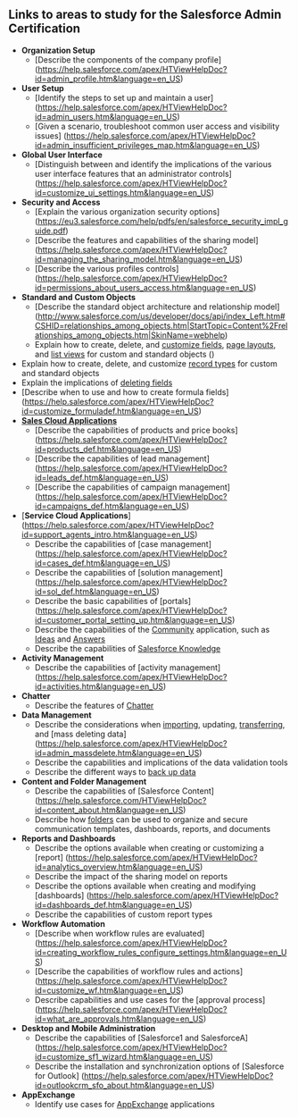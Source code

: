 ## Links to areas to study for the Salesforce Admin Certification

* **Organization Setup**
  * [Describe the components of the company profile] (https://help.salesforce.com/apex/HTViewHelpDoc?id=admin_profile.htm&language=en_US)
* **User Setup**
  * [Identify the steps to set up and maintain a user] (https://help.salesforce.com/apex/HTViewHelpDoc?id=admin_users.htm&language=en_US)
  * [Given a scenario, troubleshoot common user access and visibility issues] (https://help.salesforce.com/apex/HTViewHelpDoc?id=admin_insufficient_privileges_map.htm&language=en_US)
* **Global User Interface**
  * [Distinguish between and identify the implications of the various user interface features that an
administrator controls] (https://help.salesforce.com/apex/HTViewHelpDoc?id=customize_ui_settings.htm&language=en_US)
* **Security and Access**
  * [Explain the various organization security options] (https://eu3.salesforce.com/help/pdfs/en/salesforce_security_impl_guide.pdf)
  * [Describe the features and capabilities of the sharing model] (https://help.salesforce.com/apex/HTViewHelpDoc?id=managing_the_sharing_model.htm&language=en_US)
  * [Describe the various profiles controls] (https://help.salesforce.com/apex/HTViewHelpDoc?id=permissions_about_users_access.htm&language=en_US)
* **Standard and Custom Objects**
  * [Describe the standard object architecture and relationship model] (http://www.salesforce.com/us/developer/docs/api/index_Left.htm#CSHID=relationships_among_objects.htm|StartTopic=Content%2Frelationships_among_objects.htm|SkinName=webhelp)
  * Explain how to create, delete, and [customize fields](https://help.salesforce.com/HTViewHelpDoc?id=customize_layoutcreate.htm&language=en_US), [page layouts](https://help.salesforce.com/apex/HTViewHelpDoc?id=customize_layoutcreate.htm&language=en_US), and [list views](https://help.salesforce.com/HTViewHelpDoc?id=customviews.htm&language=en_US) for custom and standard objects ()
 * Explain how to create, delete, and customize [record types](https://help.salesforce.com/HTViewHelpDoc?id=customize_recordtype.htm&language=en_US) for custom and standard objects
 * Explain the implications of [deleting fields](https://help.salesforce.com/HTViewHelpDoc?id=fields_managing_deleted_fields.htm&language=en_US)
 * [Describe when to use and how to create formula fields] (https://help.salesforce.com/apex/HTViewHelpDoc?id=customize_formuladef.htm&language=en_US)
* [**Sales Cloud Applications**](https://help.salesforce.com/apex/HTViewHelpDoc?id=users_welcome.htm&language=en_US)
  *  [Describe the capabilities of products and price books] (https://help.salesforce.com/apex/HTViewHelpDoc?id=products_def.htm&language=en_US)
  *  [Describe the capabilities of lead management] (https://help.salesforce.com/apex/HTViewHelpDoc?id=leads_def.htm&language=en_US)
  *  [Describe the capabilities of campaign management] (https://help.salesforce.com/apex/HTViewHelpDoc?id=campaigns_def.htm&language=en_US)
* [**Service Cloud Applications**] (https://help.salesforce.com/apex/HTViewHelpDoc?id=support_agents_intro.htm&language=en_US)
  * Describe the capabilities of [case management] (https://help.salesforce.com/apex/HTViewHelpDoc?id=cases_def.htm&language=en_US)
  * Describe the capabilities of [solution management] (https://help.salesforce.com/apex/HTViewHelpDoc?id=sol_def.htm&language=en_US)
  * Describe the basic capabilities of [portals] (https://help.salesforce.com/apex/HTViewHelpDoc?id=customer_portal_setting_up.htm&language=en_US)
  * Describe the capabilities of the [Community](https://help.salesforce.com/apex/HTViewHelpDoc?id=ideas_communities.htm&language=en_US) application, such as [Ideas](https://help.salesforce.com/apex/HTViewHelpDoc?id=ideas_salesforce_communities.htm&language=en_US) and [Answers](https://help.salesforce.com/apex/HTViewHelpDoc?id=answers_setting_up.htm&language=en_US)
  * Describe the capabilities of [Salesforce Knowledge](https://help.salesforce.com/apex/HTViewHelpDoc?id=knowledge_whatis.htm&language=en_US)
* **Activity Management**
  * Describe the capabilities of [activity management] (https://help.salesforce.com/apex/HTViewHelpDoc?id=activities.htm&language=en_US)
* **Chatter**
  * Describe the features of [Chatter](https://help.salesforce.com/apex/HTViewHelpDoc?id=collab_overview.htm&language=en_US)
* **Data Management**
  * Describe the considerations when [importing](https://help.salesforce.com/apex/HTViewHelpDoc?id=importing.htm&language=en_US), updating, [transferring](https://help.salesforce.com/apex/HTViewHelpDoc?id=data_about_transfer.htm&language=en_US), and [mass deleting data] (https://help.salesforce.com/apex/HTViewHelpDoc?id=admin_massdelete.htm&language=en_US)
  * Describe the capabilities and implications of the data validation tools
  * Describe the different ways to [back up data](https://help.salesforce.com/apex/HTViewHelpDoc?id=admin_exportdata.htm&language=en_US)
* **Content and Folder Management**
  * Describe the capabilities of [Salesforce Content] (https://help.salesforce.com/HTViewHelpDoc?id=content_about.htm&language=en_US) 
  * Describe how [folders](https://help.salesforce.com/HTViewHelpDoc?id=customize_folders.htm&language=en_US) can be used to organize and secure communication templates, dashboards, reports, and documents
* **Reports and Dashboards**
  * Describe the options available when creating or customizing a [report] (https://help.salesforce.com/apex/HTViewHelpDoc?id=analytics_overview.htm&language=en_US)
  * Describe the impact of the sharing model on reports
  * Describe the options available when creating and modifying [dashboards] (https://help.salesforce.com/apex/HTViewHelpDoc?id=dashboards_def.htm&language=en_US)
  * Describe the capabilities of custom report types
* **Workflow Automation**
  * [Describe when workflow rules are evaluated] (https://help.salesforce.com/apex/HTViewHelpDoc?id=creating_workflow_rules_configure_settings.htm&language=en_US)
  * [Describe the capabilities of workflow rules and actions] (https://help.salesforce.com/apex/HTViewHelpDoc?id=customize_wf.htm&language=en_US)
  * Describe capabilities and use cases for the [approval process] (https://help.salesforce.com/apex/HTViewHelpDoc?id=what_are_approvals.htm&language=en_US)
* **Desktop and Mobile Administration**
  * Describe the capabilities of [Salesforce1 and SalesforceA] (https://help.salesforce.com/apex/HTViewHelpDoc?id=customize_sf1_wizard.htm&language=en_US)
  * Describe the installation and synchronization options of [Salesforce for Outlook] (https://help.salesforce.com/apex/HTViewHelpDoc?id=outlookcrm_sfo_about.htm&language=en_US)
* **AppExchange**
  * Identify use cases for [AppExchange](https://help.salesforce.com/apex/HTViewHelpDoc?id=package_distribute_apps_overview.htm&language=en_US) applications   
